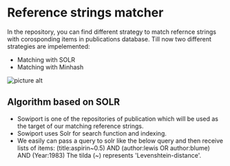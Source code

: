 # Reference strings matcher

In the repository, you can find different strategy to match refernce strings with corosponding 
items in publications database. Till now two different strategies are impelemented:
* Matching with SOLR
* Matching with Minhash

![picture alt](https://s27.postimg.org/65kwnvhwj/stex.png "Matching workflow")

## Algorithm based on SOLR
* Sowiport is one of the repositories of publication which will be used as the target of our matching reference strings.
* Sowiport uses Solr for search function and indexing.
* We easily can pass a query to solr like the below query and then receive lists of items:
	(title:aspirin~0.5) AND (author:lewis OR author:blume) AND (Year:1983)
	The tilda (~) represents 'Levenshtein-distance'.


 